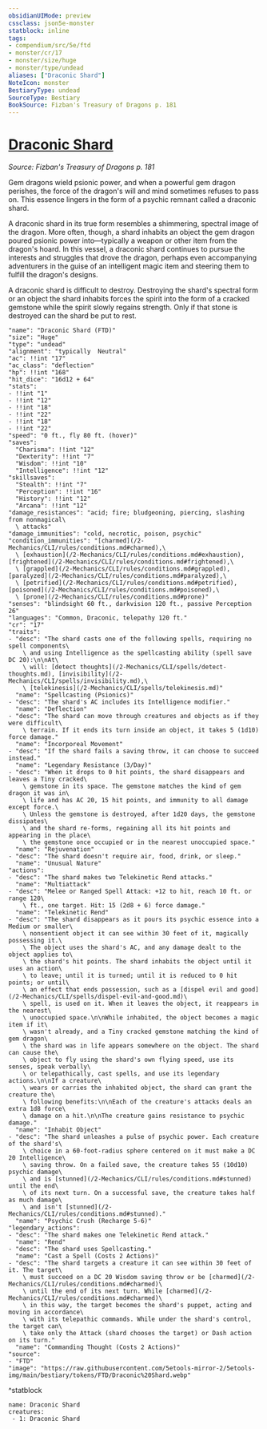 ```yaml
---
obsidianUIMode: preview
cssclass: json5e-monster
statblock: inline
tags:
- compendium/src/5e/ftd
- monster/cr/17
- monster/size/huge
- monster/type/undead
aliases: ["Draconic Shard"]
NoteIcon: monster
BestiaryType: undead
SourceType: Bestiary
BookSource: Fizban's Treasury of Dragons p. 181
---
```

# [Draconic Shard](2-Mechanics/CLI/bestiary/undead/draconic-shard-ftd.md)
*Source: Fizban's Treasury of Dragons p. 181*  

Gem dragons wield psionic power, and when a powerful gem dragon perishes, the force of the dragon's will and mind sometimes refuses to pass on. This essence lingers in the form of a psychic remnant called a draconic shard.

A draconic shard in its true form resembles a shimmering, spectral image of the dragon. More often, though, a shard inhabits an object the gem dragon poured psionic power into—typically a weapon or other item from the dragon's hoard. In this vessel, a draconic shard continues to pursue the interests and struggles that drove the dragon, perhaps even accompanying adventurers in the guise of an intelligent magic item and steering them to fulfill the dragon's designs.

A draconic shard is difficult to destroy. Destroying the shard's spectral form or an object the shard inhabits forces the spirit into the form of a cracked gemstone while the spirit slowly regains strength. Only if that stone is destroyed can the shard be put to rest.

```statblock
"name": "Draconic Shard (FTD)"
"size": "Huge"
"type": "undead"
"alignment": "typically  Neutral"
"ac": !!int "17"
"ac_class": "deflection"
"hp": !!int "168"
"hit_dice": "16d12 + 64"
"stats":
- !!int "1"
- !!int "12"
- !!int "18"
- !!int "22"
- !!int "18"
- !!int "22"
"speed": "0 ft., fly 80 ft. (hover)"
"saves":
  "Charisma": !!int "12"
  "Dexterity": !!int "7"
  "Wisdom": !!int "10"
  "Intelligence": !!int "12"
"skillsaves":
  "Stealth": !!int "7"
  "Perception": !!int "16"
  "History": !!int "12"
  "Arcana": !!int "12"
"damage_resistances": "acid; fire; bludgeoning, piercing, slashing from nonmagical\
  \ attacks"
"damage_immunities": "cold, necrotic, poison, psychic"
"condition_immunities": "[charmed](/2-Mechanics/CLI/rules/conditions.md#charmed),\
  \ [exhaustion](/2-Mechanics/CLI/rules/conditions.md#exhaustion), [frightened](/2-Mechanics/CLI/rules/conditions.md#frightened),\
  \ [grappled](/2-Mechanics/CLI/rules/conditions.md#grappled), [paralyzed](/2-Mechanics/CLI/rules/conditions.md#paralyzed),\
  \ [petrified](/2-Mechanics/CLI/rules/conditions.md#petrified), [poisoned](/2-Mechanics/CLI/rules/conditions.md#poisoned),\
  \ [prone](/2-Mechanics/CLI/rules/conditions.md#prone)"
"senses": "blindsight 60 ft., darkvision 120 ft., passive Perception 26"
"languages": "Common, Draconic, telepathy 120 ft."
"cr": "17"
"traits":
- "desc": "The shard casts one of the following spells, requiring no spell components\
    \ and using Intelligence as the spellcasting ability (spell save DC 20):\n\nAt\
    \ will: [detect thoughts](/2-Mechanics/CLI/spells/detect-thoughts.md), [invisibility](/2-Mechanics/CLI/spells/invisibility.md),\
    \ [telekinesis](/2-Mechanics/CLI/spells/telekinesis.md)"
  "name": "Spellcasting (Psionics)"
- "desc": "The shard's AC includes its Intelligence modifier."
  "name": "Deflection"
- "desc": "The shard can move through creatures and objects as if they were difficult\
    \ terrain. If it ends its turn inside an object, it takes 5 (1d10) force damage."
  "name": "Incorporeal Movement"
- "desc": "If the shard fails a saving throw, it can choose to succeed instead."
  "name": "Legendary Resistance (3/Day)"
- "desc": "When it drops to 0 hit points, the shard disappears and leaves a Tiny cracked\
    \ gemstone in its space. The gemstone matches the kind of gem dragon it was in\
    \ life and has AC 20, 15 hit points, and immunity to all damage except force.\
    \ Unless the gemstone is destroyed, after 1d20 days, the gemstone dissipates\
    \ and the shard re-forms, regaining all its hit points and appearing in the place\
    \ the gemstone once occupied or in the nearest unoccupied space."
  "name": "Rejuvenation"
- "desc": "The shard doesn't require air, food, drink, or sleep."
  "name": "Unusual Nature"
"actions":
- "desc": "The shard makes two Telekinetic Rend attacks."
  "name": "Multiattack"
- "desc": "Melee or Ranged Spell Attack: +12 to hit, reach 10 ft. or range 120\
    \ ft., one target. Hit: 15 (2d8 + 6) force damage."
  "name": "Telekinetic Rend"
- "desc": "The shard disappears as it pours its psychic essence into a Medium or smaller\
    \ nonsentient object it can see within 30 feet of it, magically possessing it.\
    \ The object uses the shard's AC, and any damage dealt to the object applies to\
    \ the shard's hit points. The shard inhabits the object until it uses an action\
    \ to leave; until it is turned; until it is reduced to 0 hit points; or until\
    \ an effect that ends possession, such as a [dispel evil and good](/2-Mechanics/CLI/spells/dispel-evil-and-good.md)\
    \ spell, is used on it. When it leaves the object, it reappears in the nearest\
    \ unoccupied space.\n\nWhile inhabited, the object becomes a magic item if it\
    \ wasn't already, and a Tiny cracked gemstone matching the kind of gem dragon\
    \ the shard was in life appears somewhere on the object. The shard can cause the\
    \ object to fly using the shard's own flying speed, use its senses, speak verbally\
    \ or telepathically, cast spells, and use its legendary actions.\n\nIf a creature\
    \ wears or carries the inhabited object, the shard can grant the creature the\
    \ following benefits:\n\nEach of the creature's attacks deals an extra 1d8 force\
    \ damage on a hit.\n\nThe creature gains resistance to psychic damage."
  "name": "Inhabit Object"
- "desc": "The shard unleashes a pulse of psychic power. Each creature of the shard's\
    \ choice in a 60-foot-radius sphere centered on it must make a DC 20 Intelligence\
    \ saving throw. On a failed save, the creature takes 55 (10d10) psychic damage\
    \ and is [stunned](/2-Mechanics/CLI/rules/conditions.md#stunned) until the end\
    \ of its next turn. On a successful save, the creature takes half as much damage\
    \ and isn't [stunned](/2-Mechanics/CLI/rules/conditions.md#stunned)."
  "name": "Psychic Crush (Recharge 5-6)"
"legendary_actions":
- "desc": "The shard makes one Telekinetic Rend attack."
  "name": "Rend"
- "desc": "The shard uses Spellcasting."
  "name": "Cast a Spell (Costs 2 Actions)"
- "desc": "The shard targets a creature it can see within 30 feet of it. The target\
    \ must succeed on a DC 20 Wisdom saving throw or be [charmed](/2-Mechanics/CLI/rules/conditions.md#charmed)\
    \ until the end of its next turn. While [charmed](/2-Mechanics/CLI/rules/conditions.md#charmed)\
    \ in this way, the target becomes the shard's puppet, acting and moving in accordance\
    \ with its telepathic commands. While under the shard's control, the target can\
    \ take only the Attack (shard chooses the target) or Dash action on its turn."
  "name": "Commanding Thought (Costs 2 Actions)"
"source":
- "FTD"
"image": "https://raw.githubusercontent.com/5etools-mirror-2/5etools-img/main/bestiary/tokens/FTD/Draconic%20Shard.webp"
```
^statblock

```encounter-table
name: Draconic Shard
creatures:
 - 1: Draconic Shard
```